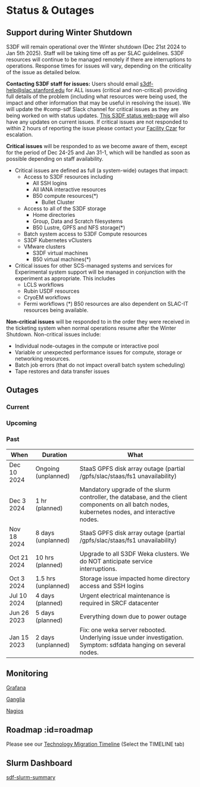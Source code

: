 # Status & Outages

## Support during Winter Shutdown

S3DF will remain operational over the Winter shutdown (Dec 21st 2024 to Jan 5th 2025). Staff will be taking time off as per SLAC guidelines. S3DF resources will continue to be managed remotely if there are interruptions to operations. Response times for issues will vary, depending on the criticality of the issue as detailed below.

**Contacting S3DF staff for issues:**
Users should email s3df-help@slac.stanford.edu for ALL issues (critical and non-critical) providing full details of the problem (including what resources were being used, the impact and other information that may be useful in resolving the issue).
We will update the #comp-sdf Slack channel for critical issues as they are being worked on with status updates.
[This S3DF status web-page](https://s3df.slac.stanford.edu/#/changelog) will also have any updates on current issues.
If critical issues are not responded to within 2 hours of reporting the issue please contact your [Facility Czar](https://s3df.slac.stanford.edu/#/contact-us) for escalation.

**Critical issues** will be responded to as we become aware of them, except for the period of Dec 24-25 and Jan 31-1, which will be handled as soon as possible depending on staff availability.
* Critical issues are defined as full (a system-wide) outages that impact:
  * Access to S3DF resources including
    * All SSH logins
    * All IANA interactive resources
    * B50 compute resources(*)
      * Bullet Cluster
  * Access to all of the S3DF storage
    * Home directories
    * Group, Data and Scratch filesystems
    * B50 Lustre, GPFS and NFS storage(*)
  * Batch system access to S3DF Compute resources
  * S3DF Kubernetes vClusters
  * VMware clusters
    * S3DF virtual machines
    * B50 virtual machines(*)
* Critical issues for other SCS-managed systems and services for Experimental system support will be managed in conjunction with the experiment as appropriate. This includes
  * LCLS workflows
  * Rubin USDF resources
  * CryoEM workflows
  * Fermi workflows
(*) B50 resources are also dependent on SLAC-IT resources being available.

**Non-critical issues** will be responded to in the order they were received in the ticketing system when normal operations resume after the Winter Shutdown. Non-critical issues include:
  * Individual node-outages in the compute or interactive pool
  * Variable or unexpected performance issues for compute, storage or networking resources.
  * Batch job errors (that do not impact overall batch system scheduling)
  * Tape restores and data transfer issues

## Outages

### Current

### Upcoming

### Past

|When	|Duration | What	|
| --- | --- | --- |
|Dec 10 2024|Ongoing (unplanned)|StaaS GPFS disk array outage (partial /gpfs/slac/staas/fs1 unavailability)|
| Dec 3 2024 | 1 hr (planned) | Mandatory upgrade of the slurm controller, the database, and the client components on all batch nodes, kubernetes nodes, and interactive nodes.
|Nov 18 2024|8 days (unplanned)|StaaS GPFS disk array outage (partial /gpfs/slac/staas/fs1 unavailability)|
|Oct 21 2024	|10 hrs (planned)| Upgrade to all S3DF Weka clusters. We do NOT anticipate service interruptions.
|Oct 3 2024	|1.5 hrs (unplanned)| Storage issue impacted home directory access and SSH logins
|Jul 10 2024	|4 days (planned)| Urgent electrical maintenance is required in SRCF datacenter
|Jun 26 2023	|5 days (planned)| Everything down due to power outage|
|Jan 15 2023 | 2 days (unplanned) | Fix: one weka server rebooted. Underlying issue under investigation. Symptom: sdfdata hanging on several nodes.|


## Monitoring

[Grafana](http://grafana.slac.stanford.edu)

[Ganglia](http://ganglia.slac.stanford.edu)

[Nagios](http://nagios.slac.stanford.edu)
<!---
[InfluxDb](http://influxdb.slac.stanford.edu)

[Prometheus](http://prometheus.slac.stanford.edu)
-->

## Roadmap :id=roadmap

Please see our [Technology Migration Timeline](https://docs.google.com/spreadsheets/d/1ZIZC7g9TghhBINfdOD2JoNQCR5SSlj6TQaPqWPxPzQA/edit?usp=sharing)
(Select the TIMELINE tab)

## Slurm Dashboard

[sdf-slurm-summary](https://grafana.slac.stanford.edu/d/YW8wlINMk/sdf-slurm-summary?orgId=1&refresh=60s&theme=light&kiosk ':include :type=iframe width=100% height=850px')


